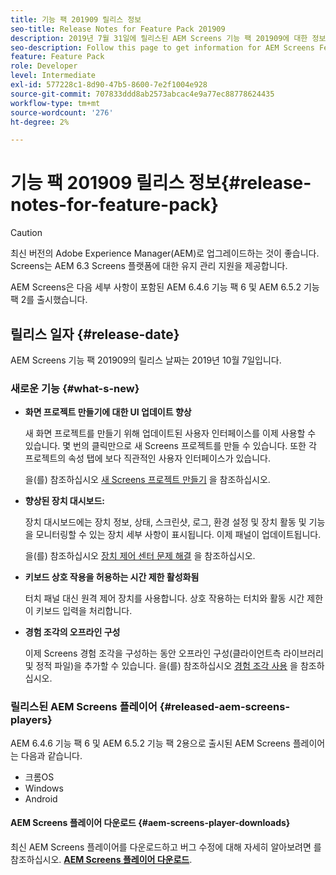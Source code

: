 ```yaml
---
title: 기능 팩 201909 릴리스 정보
seo-title: Release Notes for Feature Pack 201909
description: 2019년 7월 31일에 릴리스된 AEM Screens 기능 팩 201909에 대한 정보를 얻으려면 이 페이지를 따르십시오.
seo-description: Follow this page to get information for AEM Screens Feature Pack 201909 released on October 07, 2019.
feature: Feature Pack
role: Developer
level: Intermediate
exl-id: 577228c1-8d90-47b5-8600-7e2f1004e928
source-git-commit: 707833ddd8ab2573abcac4e9a77ec88778624435
workflow-type: tm+mt
source-wordcount: '276'
ht-degree: 2%

---
```


# 기능 팩 201909 릴리스 정보{#release-notes-for-feature-pack}

>[!CAUTION]
>
>최신 버전의 Adobe Experience Manager(AEM)로 업그레이드하는 것이 좋습니다. Screens는 AEM 6.3 Screens 플랫폼에 대한 유지 관리 지원을 제공합니다.

AEM Screens은 다음 세부 사항이 포함된 AEM 6.4.6 기능 팩 6 및 AEM 6.5.2 기능 팩 2를 출시했습니다.

## 릴리스 일자 {#release-date}

AEM Screens 기능 팩 201909의 릴리스 날짜는 2019년 10월 7일입니다.

### 새로운 기능 {#what-s-new}

* **화면 프로젝트 만들기에 대한 UI 업데이트 향상**

   새 화면 프로젝트를 만들기 위해 업데이트된 사용자 인터페이스를 이제 사용할 수 있습니다. 몇 번의 클릭만으로 새 Screens 프로젝트를 만들 수 있습니다. 또한 각 프로젝트의 속성 탭에 보다 직관적인 사용자 인터페이스가 있습니다.

   을(를) 참조하십시오 [새 Screens 프로젝트 만들기](creating-a-screens-project.md) 을 참조하십시오.

* **향상된 장치 대시보드:**

   장치 대시보드에는 장치 정보, 상태, 스크린샷, 로그, 환경 설정 및 장치 활동 및 기능을 모니터링할 수 있는 장치 세부 사항이 표시됩니다. 이제 패널이 업데이트됩니다.

   을(를) 참조하십시오 [장치 제어 센터 문제 해결](monitoring-screens.md) 을 참조하십시오.

* **키보드 상호 작용을 허용하는 시간 제한 활성화됨**

   터치 패널 대신 원격 제어 장치를 사용합니다. 상호 작용하는 터치와 활동 시간 제한이 키보드 입력을 처리합니다.

* **경험 조각의 오프라인 구성**

   이제 Screens 경험 조각을 구성하는 동안 오프라인 구성(클라이언트측 라이브러리 및 정적 파일)을 추가할 수 있습니다.
을(를) 참조하십시오 [경험 조각 사용](experience-fragments-in-screens.md) 을 참조하십시오.

### 릴리스된 AEM Screens 플레이어 {#released-aem-screens-players}

AEM 6.4.6 기능 팩 6 및 AEM 6.5.2 기능 팩 2용으로 출시된 AEM Screens 플레이어는 다음과 같습니다.

* 크롬OS
* Windows
* Android

#### AEM Screens 플레이어 다운로드  {#aem-screens-player-downloads}

최신 AEM Screens 플레이어를 다운로드하고 버그 수정에 대해 자세히 알아보려면 를 참조하십시오. [**AEM Screens 플레이어 다운로드**](https://download.macromedia.com/screens/).
